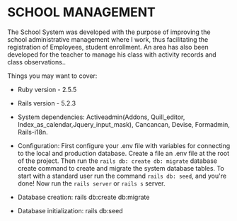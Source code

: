 # SCHOOL MANAGEMENT


The School System was developed with the purpose of improving the school administrative management where I work, thus facilitating the registration of Employees, student enrollment. An area has also been developed for the teacher to manage his class with activity records and class observations..

Things you may want to cover:

* Ruby version - 2.5.5

* Rails version - 5.2.3

* System dependencies: Activeadmin(Addons, Quill_editor, Index_as_calendar,Jquery_input_mask), Cancancan, Devise, Formadmin, Rails-i18n.

* Configuration: 
First configure your .env file with variables for connecting to the local and production database.
Create a file an .env file at the root of the project. Then run the `rails db: create db: migrate` database create command to create and migrate the system database tables. To start with a standard user run the command `rails db: seed`, and you're done!
Now run the `rails server` or `rails s` server.

* Database creation: rails db:create db:migrate

* Database initialization: rails db:seed
